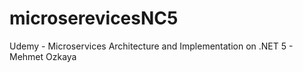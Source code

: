 # microserevicesNC5
Udemy -  Microservices Architecture and Implementation on .NET 5 - Mehmet Ozkaya
